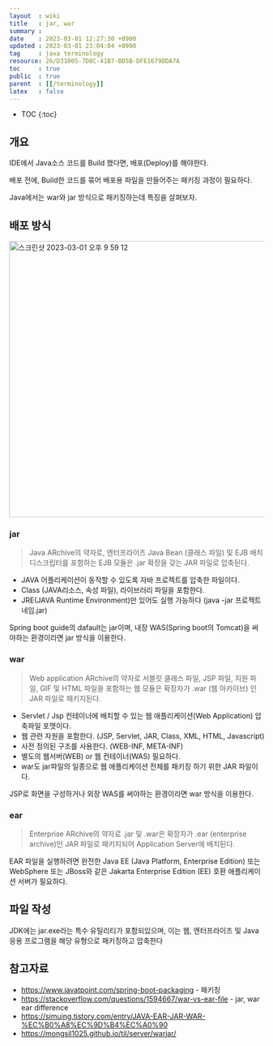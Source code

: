 ```yaml
---
layout  : wiki
title   : jar, war
summary : 
date    : 2023-03-01 12:27:30 +0900
updated : 2023-03-01 23:04:04 +0900
tag     : java terminology
resource: 26/D31005-7D8C-41B7-BD5B-DFE1679DDA7A
toc     : true
public  : true
parent  : [[/terminology]]
latex   : false
---
```

* TOC
{:toc}

## 개요

IDE에서 Java소스 코드를 Build 했다면, 배포(Deploy)를 해야한다.

배포 전에, Build한 코드를 묶어 배포용 파일을 만들어주는 패키징 과정이 필요하다.

Java에서는 war와 jar 방식으로 패키징하는데 특징을 살펴보자.


## 배포 방식

<img width="545" alt="스크린샷 2023-03-01 오후 9 59 12" src="https://user-images.githubusercontent.com/85725033/222146167-279171aa-2359-4c19-a8d8-f21c56151bba.png">

### jar

> Java ARchive의 약자로, 엔터프라이즈 Java Bean (클래스 파일) 및 EJB 배치 디스크립터를 포함하는 EJB 모듈은 .jar 확장을 갖는 JAR 파일로 압축된다.

- JAVA 어플리케이션이 동작할 수 있도록 자바 프로젝트를 압축한 파일이다.
- Class (JAVA리소스, 속성 파일), 라이브러리 파일을 포함한다.
- JRE(JAVA Runtime Environment)만 있어도 실행 가능하다 (java -jar 프로젝트네임.jar)

Spring boot guide의 dafault는 jar이며, 내장 WAS(Spring boot의 Tomcat)을 써야하는 환경이라면 jar 방식을 이용한다.

### war

> Web application ARchive의 약자로 서블릿 클래스 파일, JSP 파일, 지원 파일, GIF 및 HTML 파일을 포함하는 
> 웹 모듈은 확장자가 .war (웹 아카이브) 인 JAR 파일로 패키지된다.

- Servlet / Jsp 컨테이너에 배치할 수 있는 웹 애플리케이션(Web Application) 압축파일 포맷이다.
- 웹 관련 자원을 포함한다. (JSP, Servlet, JAR, Class, XML, HTML, Javascript)
- 사전 정의된 구조를 사용한다. (WEB-INF, META-INF)
- 별도의 웹서버(WEB) or 웹 컨테이너(WAS) 필요하다.
- war도 jar파일의 일종으로 웹 애플리케이션 전체를 패키징 하기 위한 JAR 파일이다.

JSP로 화면을 구성하거나 외장 WAS를 써야하는 환경이라면 war 방식을 이용한다.

### ear

> Enterprise ARchive의 약자로 .jar 및 .war은 확장자가 .ear (enterprise archive)인 
> JAR 파일로 패키지되어 Application Server에 배치된다.

EAR 파일을 실행하려면 완전한 Java EE (Java Platform, Enterprise Edition) 또는 WebSphere 또는 JBoss와 같은 
Jakarta Enterprise Edition (EE) 호환 애플리케이션 서버가 필요하다.

## 파일 작성

JDK에는 jar.exe라는 특수 유틸리티가 포함되있으며, 이는 웹, 엔터프라이즈 및 Java 응용 프로그램을 해당 유형으로 패키징하고 압축한다
## 참고자료

- https://www.javatpoint.com/spring-boot-packaging - 패키징
- https://stackoverflow.com/questions/1594667/war-vs-ear-file - jar, war ear difference
- https://simuing.tistory.com/entry/JAVA-EAR-JAR-WAR-%EC%B0%A8%EC%9D%B4%EC%A0%90
- https://mongsil1025.github.io/til/server/warjar/
